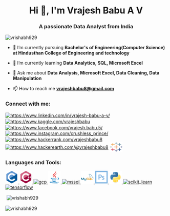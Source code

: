 <h1 align="center">Hi 👋, I'm Vrajesh Babu A V</h1>
<h3 align="center">A passionate Data Analyst from India</h3>

<p align="left"> <img src="https://komarev.com/ghpvc/?username=vrishabh929&label=Profile%20views&color=b70b4a&style=plastic" alt="vrishabh929" /> </p>

- 🔭 I’m currently pursuing **Bachelor's of Engineering(Computer Science) at Hindusthan College of Engineering and technology**

- 🌱 I’m currently learning **Data Analytics, SQL, Microsoft Excel**

- 💬 Ask me about **Data Analysis, Microsoft Excel, Data Cleaning, Data Manipulation**

- 📫 How to reach me **vrajeshbabu8@gmail.com**

<h3 align="left">Connect with me:</h3>
<p align="left">
<a href="https://linkedin.com/in/vrajesh-babu-a-v/" target="blank"><img align="center" src="https://raw.githubusercontent.com/rahuldkjain/github-profile-readme-generator/master/src/images/icons/Social/linked-in-alt.svg" alt="https://www.linkedin.com/in/vrajesh-babu-a-v/" height="30" width="40" /></a>
<a href="https://kaggle.com/vrajeshbabu" target="blank"><img align="center" src="https://raw.githubusercontent.com/rahuldkjain/github-profile-readme-generator/master/src/images/icons/Social/kaggle.svg" alt="https://www.kaggle.com/vrajeshbabu" height="30" width="40" /></a>
<a href="https://fb.com/vrajesh.babu.5/" target="blank"><img align="center" src="https://raw.githubusercontent.com/rahuldkjain/github-profile-readme-generator/master/src/images/icons/Social/facebook.svg" alt="https://www.facebook.com/vrajesh.babu.5/" height="30" width="40" /></a>
<a href="https://instagram.com/crushless_prince/" target="blank"><img align="center" src="https://raw.githubusercontent.com/rahuldkjain/github-profile-readme-generator/master/src/images/icons/Social/instagram.svg" alt="https://www.instagram.com/crushless_prince/" height="30" width="40" /></a>
<a href="https://www.hackerrank.com/vrajeshbabu8" target="blank"><img align="center" src="https://raw.githubusercontent.com/rahuldkjain/github-profile-readme-generator/master/src/images/icons/Social/hackerrank.svg" alt="https://www.hackerrank.com/vrajeshbabu8" height="30" width="40" /></a>
<a href="https://www.hackerearth.com/@vrajeshbabu8" target="blank"><img align="center" src="https://raw.githubusercontent.com/rahuldkjain/github-profile-readme-generator/master/src/images/icons/Social/hackerearth.svg" alt="https://www.hackerearth.com/@vrajeshbabu8" height="30" width="40" /></a>
 <a href="https://public.tableau.com/profile/vrajesh.babu.a.v#!/" target="blank"><img align="center" src="https://github.com/vrishabh929/vrishabh929/blob/main/tableau-software.svg" alt="https://public.tableau.com/profile/vrajesh.babu.a.v#!/" height="30" width="40" /></a>
</p>

<h3 align="left">Languages and Tools:</h3>
<p align="left"> <a href="https://www.cprogramming.com/" target="_blank"> <img src="https://raw.githubusercontent.com/devicons/devicon/master/icons/c/c-original.svg" alt="c" width="40" height="40"/> </a> <a href="https://www.w3schools.com/cpp/" target="_blank"> <img src="https://raw.githubusercontent.com/devicons/devicon/master/icons/cplusplus/cplusplus-original.svg" alt="cplusplus" width="40" height="40"/> </a> <a href="https://cloud.google.com" target="_blank"> <img src="https://www.vectorlogo.zone/logos/google_cloud/google_cloud-icon.svg" alt="gcp" width="40" height="40"/> </a> <a href="https://www.java.com" target="_blank"> <img src="https://raw.githubusercontent.com/devicons/devicon/master/icons/java/java-original.svg" alt="java" width="40" height="40"/> </a> <a href="https://www.microsoft.com/en-us/sql-server" target="_blank"> <img src="https://www.svgrepo.com/show/303229/microsoft-sql-server-logo.svg" alt="mssql" width="40" height="40"/> </a> <a href="https://www.mysql.com/" target="_blank"> <img src="https://raw.githubusercontent.com/devicons/devicon/master/icons/mysql/mysql-original-wordmark.svg" alt="mysql" width="40" height="40"/> </a> <a href="https://www.photoshop.com/en" target="_blank"> <img src="https://raw.githubusercontent.com/devicons/devicon/master/icons/photoshop/photoshop-line.svg" alt="photoshop" width="40" height="40"/> </a> <a href="https://www.python.org" target="_blank"> <img src="https://raw.githubusercontent.com/devicons/devicon/master/icons/python/python-original.svg" alt="python" width="40" height="40"/> </a> <a href="https://scikit-learn.org/" target="_blank"> <img src="https://upload.wikimedia.org/wikipedia/commons/0/05/Scikit_learn_logo_small.svg" alt="scikit_learn" width="40" height="40"/> </a> <a href="https://www.tensorflow.org" target="_blank"> <img src="https://www.vectorlogo.zone/logos/tensorflow/tensorflow-icon.svg" alt="tensorflow" width="40" height="40"/> </a> </p>

<p>&nbsp;<img align="center" src="https://github-readme-stats.vercel.app/api?username=vrishabh929&show_icons=true&theme=tokyonight&hide_border=true&locale=en" alt="vrishabh929" /></p>

<p><img align="center" src="https://github-readme-streak-stats.herokuapp.com/?user=vrishabh929&" alt="vrishabh929" /></p>
